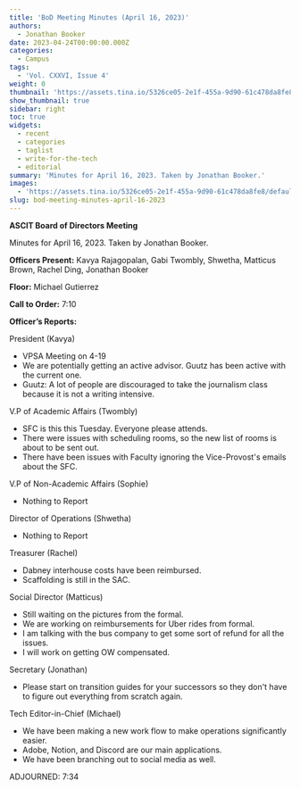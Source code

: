 ```yaml
---
title: 'BoD Meeting Minutes (April 16, 2023)'
authors:
  - Jonathan Booker
date: 2023-04-24T00:00:00.000Z
categories:
  - Campus
tags:
  - 'Vol. CXXVI, Issue 4'
weight: 0
thumbnail: 'https://assets.tina.io/5326ce05-2e1f-455a-9d90-61c478da8fe8/default4.jpg'
show_thumbnail: true
sidebar: right
toc: true
widgets:
  - recent
  - categories
  - taglist
  - write-for-the-tech
  - editorial
summary: 'Minutes for April 16, 2023. Taken by Jonathan Booker.'
images:
  - 'https://assets.tina.io/5326ce05-2e1f-455a-9d90-61c478da8fe8/default4.jpg'
slug: bod-meeting-minutes-april-16-2023
---
```


**ASCIT Board of Directors Meeting**

Minutes for April 16, 2023. Taken by Jonathan Booker.

**Officers Present:** Kavya Rajagopalan, Gabi Twombly, Shwetha, Matticus Brown, Rachel Ding, Jonathan Booker

**Floor:** Michael Gutierrez

**Call to Order:** 7:10

**Officer’s Reports:**

President (Kavya)

* VPSA Meeting on 4-19
* We are potentially getting an active advisor. Guutz has been active with the current one.
* Guutz: A lot of people are discouraged to take the journalism class because it is not a writing intensive.

V.P of Academic Affairs (Twombly)

* SFC is this this Tuesday. Everyone please attends.
* There were issues with scheduling rooms, so the new list of rooms is about to be sent out.
* There have been issues with Faculty ignoring the Vice-Provost's emails about the SFC.

V.P of Non-Academic Affairs (Sophie)

* Nothing to Report

Director of Operations (Shwetha)

* Nothing to Report

Treasurer (Rachel)

* Dabney interhouse costs have been reimbursed.
* Scaffolding is still in the SAC.

Social Director (Matticus)

* Still waiting on the pictures from the formal.
* We are working on reimbursements for Uber rides from formal.
* I am talking with the bus company to get some sort of refund for all the issues.
* I will work on getting OW compensated.

Secretary (Jonathan)

* Please start on transition guides for your successors so they don't have to figure out everything from scratch again.

Tech Editor-in-Chief (Michael)

* We have been making a new work flow to make operations significantly easier.
* Adobe, Notion, and Discord are our main applications.
* We have been branching out to social media as well.

ADJOURNED: 7:34
